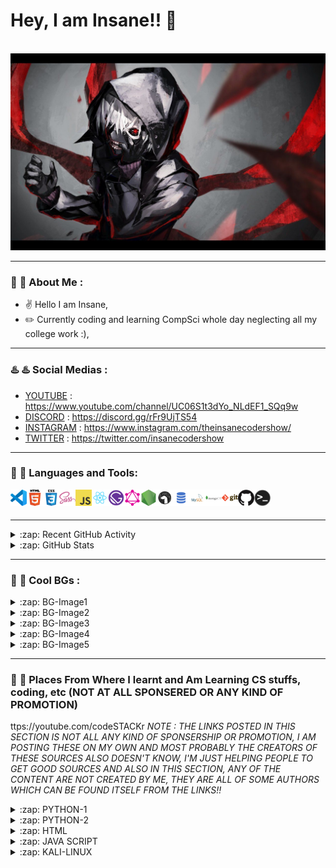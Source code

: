 # Hey, I am Insane!! :wave:	

</br>

<img src="header-image.jpg">
</br>

---

### :metal:	:metal: About Me :
* :v:	         Hello I am Insane,
* :pencil2:	   Currently coding and learning CompSci whole day neglecting all my college work :),


---



### :hotsprings: :hotsprings: Social Medias :
* [YOUTUBE] : https://www.youtube.com/channel/UC06S1t3dYo_NLdEF1_SQq9w
* [DISCORD] : https://discord.gg/rFr9UjTS54
* [INSTAGRAM] : https://www.instagram.com/theinsanecodershow/
* [TWITTER] : https://twitter.com/insanecodershow


---

### :scroll:	:scroll:	Languages and Tools:

[<img align="left" alt="Visual Studio Code" width="26px" src="https://raw.githubusercontent.com/github/explore/80688e429a7d4ef2fca1e82350fe8e3517d3494d/topics/visual-studio-code/visual-studio-code.png" />][webdevplaylist]
[<img align="left" alt="HTML5" width="26px" src="https://raw.githubusercontent.com/github/explore/80688e429a7d4ef2fca1e82350fe8e3517d3494d/topics/html/html.png" />][webdevplaylist]
[<img align="left" alt="CSS3" width="26px" src="https://raw.githubusercontent.com/github/explore/80688e429a7d4ef2fca1e82350fe8e3517d3494d/topics/css/css.png" />][cssplaylist]
[<img align="left" alt="Sass" width="26px" src="https://raw.githubusercontent.com/github/explore/80688e429a7d4ef2fca1e82350fe8e3517d3494d/topics/sass/sass.png" />][cssplaylist]
[<img align="left" alt="JavaScript" width="26px" src="https://raw.githubusercontent.com/github/explore/80688e429a7d4ef2fca1e82350fe8e3517d3494d/topics/javascript/javascript.png" />][jsplaylist]
[<img align="left" alt="React" width="26px" src="https://raw.githubusercontent.com/github/explore/80688e429a7d4ef2fca1e82350fe8e3517d3494d/topics/react/react.png" />][reactplaylist]
[<img align="left" alt="Gatsby" width="26px" src="https://raw.githubusercontent.com/github/explore/e94815998e4e0713912fed477a1f346ec04c3da2/topics/gatsby/gatsby.png" />][webdevplaylist]
[<img align="left" alt="GraphQL" width="26px" src="https://raw.githubusercontent.com/github/explore/80688e429a7d4ef2fca1e82350fe8e3517d3494d/topics/graphql/graphql.png" />][webdevplaylist]
[<img align="left" alt="Node.js" width="26px" src="https://raw.githubusercontent.com/github/explore/80688e429a7d4ef2fca1e82350fe8e3517d3494d/topics/nodejs/nodejs.png" />][webdevplaylist]
[<img align="left" alt="Deno" width="26px" src="https://raw.githubusercontent.com/github/explore/361e2821e2dea67711cde99c9c40ed357061cf27/topics/deno/deno.png" />][webdevplaylist]
[<img align="left" alt="SQL" width="26px" src="https://raw.githubusercontent.com/github/explore/80688e429a7d4ef2fca1e82350fe8e3517d3494d/topics/sql/sql.png" />][webdevplaylist]
[<img align="left" alt="MySQL" width="26px" src="https://raw.githubusercontent.com/github/explore/80688e429a7d4ef2fca1e82350fe8e3517d3494d/topics/mysql/mysql.png" />][webdevplaylist]
[<img align="left" alt="MongoDB" width="26px" src="https://raw.githubusercontent.com/github/explore/80688e429a7d4ef2fca1e82350fe8e3517d3494d/topics/mongodb/mongodb.png" />][webdevplaylist]
[<img align="left" alt="Git" width="26px" src="https://raw.githubusercontent.com/github/explore/80688e429a7d4ef2fca1e82350fe8e3517d3494d/topics/git/git.png" />][webdevplaylist]
[<img align="left" alt="GitHub" width="26px" src="https://raw.githubusercontent.com/github/explore/78df643247d429f6cc873026c0622819ad797942/topics/github/github.png" />][webdevplaylist]
[<img align="left" alt="Terminal" width="26px" src="https://raw.githubusercontent.com/github/explore/80688e429a7d4ef2fca1e82350fe8e3517d3494d/topics/terminal/terminal.png" />][webdevplaylist]

</br>
</br>

---

<details>
  <summary>:zap: Recent GitHub Activity</summary>
  
<!--START_SECTION:activity-->
UHMM NOT MUCH TO DISPLAY RN xD
<!--END_SECTION:activity-->

</details>

<details>
  <summary>:zap: GitHub Stats</summary>

<!--   <img align="left" alt="codeSTACKr's GitHub Stats" src="https://github-readme-stats.codestackr.vercel.app/api?username=codeSTACKr&show_icons=true&hide_border=true" /> -->
  [![Anurag's GitHub stats](https://github-readme-stats.vercel.app/api?username=1909INSANE)](https://github.com/anuraghazra/github-readme-stats)


</details>


<!-- ### Stats -->
<!-- [![Anurag's GitHub stats](https://github-readme-stats.vercel.app/api?username=1909INSANE)](https://github.com/anuraghazra/github-readme-stats) -->

---

### :ocean:	:ocean:	Cool BGs :

<details>
  <summary>:zap: BG-Image1</summary>
    <img src="bg-image1.jpg">
</details>

<details>
  <summary>:zap: BG-Image2</summary>
    <img src="bg-image2.jpg">
</details>

<details>
  <summary>:zap: BG-Image3</summary>
    <img src="bg-image3.jpg">
</details>

<details>
  <summary>:zap: BG-Image4</summary>
    <img src="bg-image4.jpg">
</details>

<details>https://twitter.com/insanecodershow
  <summary>:zap: BG-Image5</summary>
    <img src="bg-image5.jpg">
</details>

---

### :satellite:	:satellite:	Places From Where I learnt and Am Learning CS stuffs, coding, etc (NOT AT ALL SPONSERED OR ANY KIND OF PROMOTION)
ttps://youtube.com/codeSTACKr
*NOTE : THE LINKS POSTED IN THIS SECTION IS NOT ALL ANY KIND OF SPONSERSHIP OR PROMOTION, I AM POSTING THESE ON MY OWN AND MOST PROBABLY THE CREATORS OF THESE SOURCES ALSO DOESN'T KNOW, I'M JUST HELPING PEOPLE TO GET GOOD SOURCES AND ALSO IN THIS SECTION, ANY OF THE CONTENT ARE NOT CREATED BY ME, THEY ARE ALL OF SOME AUTHORS WHICH CAN BE FOUND ITSELF FROM THE LINKS!!*

<details>
  <summary>:zap: PYTHON-1</summary>
   Link : https://youtube.com/playlist?list=PLwgFb6VsUj_lQTpQKDtLXKXElQychT_2j </br>
   Content : Python Course </br>
   Platform : YouTube </br>
   Author : Harshit vashisth </br>
   Language : Hindi </br>
   Type : Video Lectures (with assignments, excersices, etc)
   Price : Free
</details>

<details>
  <summary>:zap: PYTHON-2</summary>
   Search (in udemy) : Complete Python Developer in 2021: Zero to Mastery </br>
   Content : Python </br>
   Platform : Udemy </br>
   Author: Andrei Neagoie</br>
   Language : English </br>
   Type : Video Lectures (with assignments, excersices, etc)
   Price : Paid (varies each week or month, however its cheap most of the time)
</details>


<details>
 <summary>:zap: HTML</summary>
   Link : https://youtube.com/playlist?list=PLwgFb6VsUj_mtXvKDupqdWB2JBiek8YPB </br>
   Content : Python Course </br>
   Platform : YouTube </br>
   Author : Harshit vashisth </br>
   Language : Hindi </br>
   Type : Video Lectures (with assignments, excersices, etc)
   Price : Free
</details>

<details>
 <summary>:zap: JAVA SCRIPT</summary>
   Link (part1) : https://youtu.be/chx9Rs41W6g </br>
   Link (part2) : https://youtu.be/Llsq1y-HWs4 </br>
   Content : Python Course </br>
   Platform : YouTube </br>
   Author : Harshit vashisth </br>
   Language : Hindi </br>
   Type : Video Lectures (with assignments, excersices, etc)
   Price : Free
</details>

<details>
  <summary>:zap: KALI-LINUX</summary>
   Link : Will Share </br>
   Content : </br>
   Platform : Official Kali-Linux WebSite --> https://www.kali.org </br>
   Author : Kali-Linux (https://twitter.com/insanecodershowMost Probably)
   Language : English (written docs)
   Type : Written Docs
   Price : Free
</details>


[YOUTUBE]: https://www.youtube.com/channel/UC06S1t3dYo_NLdEF1_SQq9w
[DISCORD]: https://discord.gg/rFr9UjTS54
[INSTAGRAM]: https://www.instagram.com/theinsanecodershow/
[FACEBOOK]: null
[TWITTER]: https://twitter.com/insanecodershow
[website]: https://codeSTACKr.com
[course]: http://vsCodeHero.com
[twitter]: https://twitter.com/codeSTACKr
[youtube]: https://www.youtube.com/channel/UC06S1t3dYo_NLdEF1_SQq9w
[instagram]: https://instagram.com/codeSTACKr
[linkedin]: https://linkedin.com/in/codeSTACKr
[webdevplaylist]: https://www.youtube.com/playlist?list=PLkwxH9e_vrAJ0WbEsFA9W3I1W-g_BTsbt
[jsplaylist]: https://www.youtube.com/playlist?list=PLkwxH9e_vrALRJKu7wfXby3MKeflhTu6B
[cssplaylist]: https://www.youtube.com/playlist?list=PLkwxH9e_vrALSdvZuEh6gqQdmDoDIoqz4
[reactplaylist]: https://www.youtube.com/playlist?list=PLkwxH9e_vrAK4TdffpxKY3QGyHCpxFcQ0
